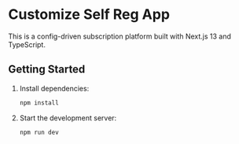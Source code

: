 # Customize Self Reg App

This is a config-driven subscription platform built with Next.js 13 and TypeScript.

## Getting Started

1. Install dependencies:
   ```bash
   npm install
   ```
2. Start the development server:
   ```bash
   npm run dev
   ```
